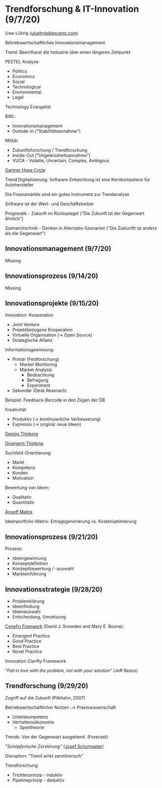 # Trendforschung & IT-Innovation (9/7/20)
Uwe Lührig (uluehrig@esceno.com)

Betriebswirtschaftliches Innovationsmanagement

Trend: Beeinflusst die Industrie über einen längeren Zeitpunkt

PESTEL Analyse:
- Politics
- Economics
- Social
- Technological
- Environmental
- Legel

Technology Evangelist

BWL:
- Innovationsmanagement
- Outside-In ("Stabilitätsannahme")

Militär:
- Zukunftsforschung / Trendforschung
- Inside-Out ("Ungewissheitsannahme")
- VUCA - Volatile, Uncertain, Complex, Ambigous

[Gartner Hype Cycle](https://www.gartner.com/smarterwithgartner/?s=hype%20cycle)

Trend Digitalisierung: Software-Entwicklung ist eine Kernkompetenz für Autohersteller

Die Finanzmärkte sind ein gutes Instrument zur Trendanalyse

Software ist der Wert- und Geschäftstreiber

Prognostik - Zukunft im Rückspiegel ("Die Zukunft ist der Gegenwart ähnlich")

Szenariotechnik - Denken in Alternativ-Szenarien ("Die Zuklunftt ist anders als die Gegenwart")

## Innovationsmanagement (9/7/20)
Missing

## Innovationsprozess (9/14/20)
Missing

## Innovationsprojekte (9/15/20)

Innovation: Kooperation
- Joint Venture
- Projektbezogene Kooperation
- Virtuelle Organisation (-> Open Source)
- Strategische Allianz

Informationsgewinnung:
- Primär (Feldforschung)
	- Market Monitoring
	- Market Analysis
		- Beobachtung
		- Befragung
		- Experiment
- Sekundär (Desk Reserach)

Beispiel: Feedback-Barcode in den Zügen der DB

Kreativität:
- Produktiv (-> kontinuierliche Verbesserung)
- Expressiv (-> originär neue Ideen)

[Design Thinking](https://www.interaction-design.org/literature/article/what-is-design-thinking-and-why-is-it-so-popular)

[Divergent Thinking](https://en.wikipedia.org/wiki/Divergent_thinking)

Suchfeld-Orientierung:
- Markt
- Kompetenz
- Kunden
- Motivation

Bewertung von Ideen:
- Qualitativ
- Quantitativ

[Ansoff Matrix](https://www.ansoffmatrix.com/)

Ideenportfolio-Matrix: Ertragsgenerierung vs. Kostenoptimierung

## Innovationsprozess (9/21/20)

Prozess:
- Ideengewinnung
- Konzeptdefinition
- Konzeptbewertung / -auswahl
- Markteinführung

## Innovationsstrategie (9/28/20)

- Problemklärung
- Ideenfindung
- Ideenauswahl
- Entscheidung, Umsetzung

[Cynefin Framwork](https://hbr.org/2007/11/a-leaders-framework-for-decision-making) (David J. Snowden and Mary E. Boone):
- Emergent Practice
- Good Practice
- Best Practice
- Novel Practice

Innovation Clarifty Framework

*"Fall in love with the problem, not with your solution"* (Jeff Bezos)

## Trendforschung (9/29/20)

Zugriff auf die Zukunft (Pilkhahn, 2007)

Betriebswirtschaftlicher Nutzen :-> Praxiswissenschaft
- Urteilskompetenz
- Verhaltensökonomie
	- Spieltheorie

Trends: Von der Gegenwart ausgehend. (Forecast)

*"Schöpferische Zerstörung"* ([Josef Schumpeter](https://www.investopedia.com/terms/j/joseph-schumpeter.asp))

Disruption: "Trend wirkt zerstörerisch"

Trendforschung:
- Trichterprinzip - induktiv
- Pipelineprinzip - deduktiv

<!--stackedit_data:
eyJoaXN0b3J5IjpbLTE5ODU0NDY4MjksLTE1NjQ4MDcxMjAsNz
Y5Mjc0MjQ2LC0xODc3OTUyMjA4LC0xODczMjgxNjU0XX0=
-->